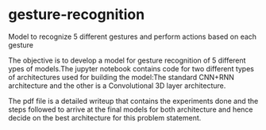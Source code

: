 # gesture-recognition
Model to recognize 5 different gestures and perform actions based on each gesture

The objective is to develop a model for gesture recognition of 5 different ypes of models.The jupyter notebook contains code for two different types of architectures used for building the model:The standard CNN+RNN architecture and the other is a Convolutional 3D layer architecture.

The pdf file is a detailed writeup that contains the experiments done and the steps followed to arrive at the final models for both architecture and hence decide on the best architecture for this problem statement.

